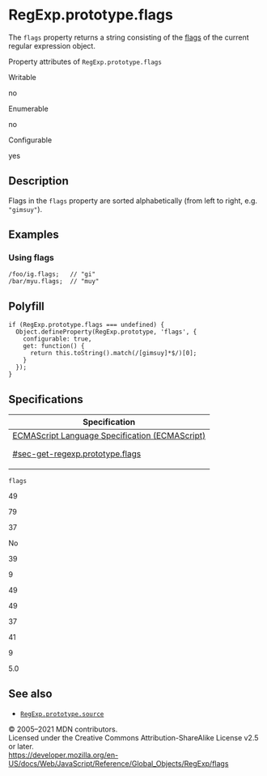 # RegExp.prototype.flags

The `flags` property returns a string consisting of the [flags](https://developer.mozilla.org/en-US/docs/Web/JavaScript/Guide/Regular_Expressions#advanced_searching_with_flags_2) of the current regular expression object.

Property attributes of `RegExp.prototype.flags`

Writable

no

Enumerable

no

Configurable

yes

## Description

Flags in the `flags` property are sorted alphabetically (from left to right, e.g. `"gimsuy"`).

## Examples

### Using flags

    /foo/ig.flags;   // "gi"
    /bar/myu.flags;  // "muy"

## Polyfill

    if (RegExp.prototype.flags === undefined) {
      Object.defineProperty(RegExp.prototype, 'flags', {
        configurable: true,
        get: function() {
          return this.toString().match(/[gimsuy]*$/)[0];
        }
      });
    }

## Specifications

<table><thead><tr class="header"><th>Specification</th></tr></thead><tbody><tr class="odd"><td><a href="https://tc39.es/ecma262/#sec-get-regexp.prototype.flags">ECMAScript Language Specification (ECMAScript) 
<br/>


<span class="small">#sec-get-regexp.prototype.flags</span></a></td></tr></tbody></table>

`flags`

49

79

37

No

39

9

49

49

37

41

9

5.0

## See also

-   [`RegExp.prototype.source`](source)

© 2005–2021 MDN contributors.  
Licensed under the Creative Commons Attribution-ShareAlike License v2.5 or later.  
<a href="https://developer.mozilla.org/en-US/docs/Web/JavaScript/Reference/Global_Objects/RegExp/flags" class="_attribution-link">https://developer.mozilla.org/en-US/docs/Web/JavaScript/Reference/Global_Objects/RegExp/flags</a>
